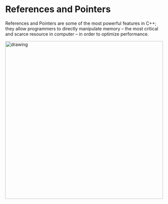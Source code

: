 # References and Pointers

References and Pointers are some of the most powerful features in C++; they allow programmers to directly manipulate memory – the most critical and scarce resource in computer – in order to optimize performance.

<img src="https://github.com/keldavis/c-plus-plus-practice/blob/master/foundations/6.%20References%20and%20Pointers/memory.gif" alt="drawing" width="500"/>